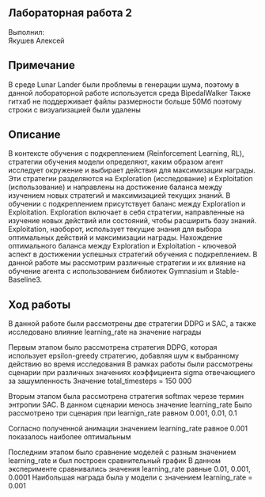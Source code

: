 ## Лабораторная работа 2
Выполнил:  
Якушев Алексей 

## Примечание
В среде Lunar Lander были проблемы в генерации шума, поэтому в данной лобораторной работе используется среда BipedalWalker
Также гитхаб не поддерживает файлы размерности больше 50Мб поэтому строки с визуализацией были удалены

## Описание

В контексте обучения с подкреплением (Reinforcement Learning, RL), стратегии обучения модели определяют, каким образом агент исследует окружение и выбирает действия для максимизации награды. Эти стратегии разделяются на Exploration (исследование) и Exploitation (использование) и направлены на достижение баланса между изучением новых стратегий и максимизацией текущих знаний. В обучении с подкреплением присутствует баланс между Exploration и Exploitation. Exploration включает в себя стратегии, направленные на изучение новых действий или состояний, чтобы расширить базу знаний. Exploitation, наоборот, использует текущие знания для выбора оптимальных действий и максимизации награды. Нахождение оптимального баланса между Exploration и Exploitation - ключевой аспект в достижении успешных стратегий обучения с подкреплением. В данной работе мы рассмотрим различные стратегии и их влияние на обучение агента с использованием библиотек Gymnasium и Stable-Baseline3.

## Ход работы
В данной работе были рассмотрены две стратегии DDPG и SAC, а также исследовано влияние learning_rate на значение награды

Первым этапом было рассмотрена стратегия DDPG, которая использует epsilon-greedy стратегию, добавляя шум к выбранному действию во время исследования
В рамках работы были рассмотрены сценарии при различных значениях коэффициента sigma отвечающиего за зашумленность
Значение total_timesteps = 150 000

Вторым этапом была рассмотрена стратегия softmax черезе термин энтропии SAC.
В данном сценарии менось значение learning_rate 
Было рассмотрено три сценария при learnign_rate равном 0.001, 0.01, 0.1

Согласно полученной анимации значением learning_rate равное 0.001 показалось наиболее оптимальным

Последним этапом было сравнение моделей с разным значением learning_rate и был построен сравнительный график
В данном эксперименте сравнивались значения learning_rate равные 0.01, 0.001, 0.0001
Наибольшая награда была у модели с значением learning_rate = 0.001
